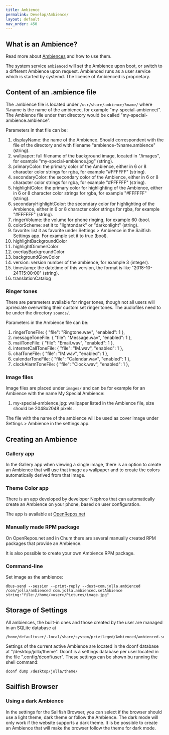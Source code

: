 ```yaml
---
title: Ambience
permalink: Develop/Ambience/
layout: default
nav_order: 450
---
```


## What is an Ambience?

Read more about [Ambiences](Support/Help_Articles/Ambiences/) and how to use them.

The system service `ambienced` will set the Ambience upon boot, or switch to a different Ambience upon request. Ambienced runs as a user service which is started by systemd. The license of Ambienced is proprietary.

## Content of an .ambience file

The .ambience file is located under `/usr/share/ambience/%name/` where %name is the name of the ambience, for example "my-special-ambience/".
The Ambience file under that directory would be called "my-special-ambience.ambience".

Parameters in that file can be:

1. displayName: the name of the Ambience. Should correspondent with the file of the directory and with filename "ambience-%name.ambience" (string).
2. wallpaper: full filename of the background image, located in "/images", for example "my-special-ambience.jpg" (string).
3. primaryColor: the primary color of the Ambience, either in 6 or 8 character color strings for rgba, for example "#FFFFFF" (string).
4. secondaryColor: the secondary color of the Ambience, either in 6 or 8 character color strings for rgba, for example "#FFFFFF" (string).
5. highlightColor: the primary color for highlighting of the Ambience, either in 6 or 8 character color strings for rgba, for example "#FFFFFF" (string).
6. secondaryHighlightColor: the secondary color for highlighting of the Ambience, either in 6 or 8 character color strings for rgba, for example "#FFFFFF" (string).
7. ringerVolume: the volume for phone ringing, for example 60 (bool.
8. colorScheme: set it to "lightondark" or "darkonlight" (string).
9. favorite: list it as favorite under Settings > Ambience in the Sailfish Settings app. For example set it to true (bool).
10. highlightBackgroundColor
11. highlightDimmerColor
12. overlayBackgroundColor
13. backgroundGlowColor
16. version: version number of the ambience, for example 3 (integer).
17. timestamp: the datetime of this version, the format is like "2018-10-24T15:00:00" (string).
18. translationCatalog

### Ringer tones

There are parameters available for ringer tones, though not all users will aprreciate overwriting their custom set ringer tones.
The audiofiles need to be under the directory `sounds/`.

Parameters in the Ambience file can be:

1. ringerToneFile: { "file": "Ringtone.wav", "enabled": 1 },
2. messageToneFile: { "file": "Message.wav", "enabled": 1 },
3. mailToneFile: { "file": "Email.wav", "enabled": 1 },
4. internetCallToneFile: { "file": "IM.wav", "enabled": 1 },
5. chatToneFile: { "file": "IM.wav", "enabled": 1 },
6. calendarToneFile: { "file": "Calendar.wav", "enabled": 1 },
7. clockAlarmToneFile: { "file": "Clock.wav", "enabled": 1 },

### Image files

Image files are placed under `images/` and can be for example for an Ambience with the name My Special Ambience:

1. my-special-ambience.jpg: wallpaper listed in the Ambience file, size should be 2048x2048 pixels.

The file with the name of the ambience will be used as cover image under Settings > Ambience in the settings app.


## Creating an Ambience

### Gallery app

In the Gallery app when viewing a single image, there is an option to create an Ambience that will use that image as wallpaper and to create the colors automatically derived from that image.

### Theme Color app

There is an app developed by developer Nephros that can automatically create an Ambience on your phone, based on user configuration.

The app is available at [OpenRepos.net](https://openrepos.net/content/nephros/theme-color)

### Manually made RPM package

On OpenRepos.net and in Chum there are several manually created RPM packages that provide an Ambience.

It is also possible to create your own Ambience RPM package.

### Command-line

Set image as the ambience:

```nosh
dbus-send --session --print-reply --dest=com.jolla.ambienced /com/jolla/ambienced com.jolla.ambienced.setAmbience string:"file://home/<user>/Pictures/image.jpg"
```

## Storage of Settings

All ambiences, the built-in ones and those created by the user are managed in an SQLite database at

```
/home/defaultuser/.local/share/system/privileged/Ambienced/ambienced.sqlite
```

Settings of the current active Ambience are located in the dconf database at "/desktop/jolla/theme". Dconf is a settings database per user located in the file ".config/dconf/user". These settings can be shown bu running the shell command:

```nosh
dconf dump /desktop/jolla/theme/
```


## Sailfish Browser

### Using a dark Ambience

In the settings for the Sailfish Browser, you can select if the browser should use a light theme, dark theme or follow the Ambience.
The dark mode will only work if the website supports a dark theme.
It is be possible to create an Ambience that will make the browser follow the theme for dark mode.
